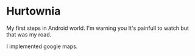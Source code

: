 # Hurtownia

My first steps in Android world. I'm warning you It's painfull to watch but that was my road.

I implemented google maps.



